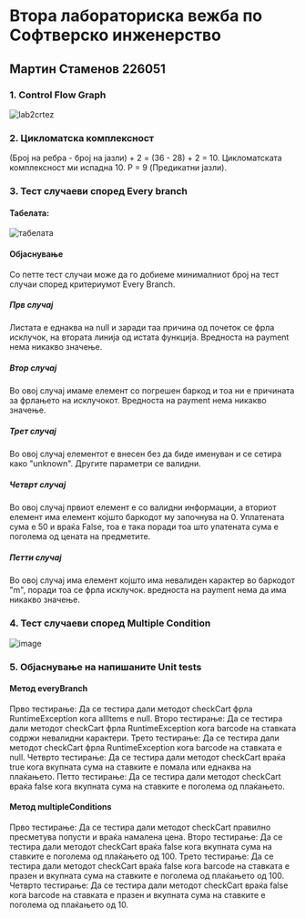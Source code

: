 # Втора лабораториска вежба по Софтверско инженерство
## Мартин Стаменов 226051
### 1. Control Flow Graph
![lab2crtez](https://github.com/stamenovmartin/SI_2024_lab2_226051/assets/138384898/b16f4e33-af41-4072-9883-9b29de1a45c3)
### 2. Цикломатска комплексност
(Број на ребра - број на јазли) + 2 = (36 - 28) + 2 = 10. Цикломатската комплексност ми испадна 10. P = 9 (Предикатни јазли). 
### 3. Тест случаеви според Every branch
#### Табелата:
![табелата](https://github.com/stamenovmartin/SI_2024_lab2_226051/assets/138384898/3b38fe4a-e557-476d-9b9e-56695eb16b6a)

#### Објаснување
Со петте тест случаи може да го добиеме минималниот број на тест случаи според критериумот Every Branch. 

##### Прв случаj
Листата е еднаква на null и заради таа причина од почеток се фрла исклучок, на втората линија од истата функција. Вредноста на payment нема никакво значење.
##### Втор случај
Во овој случај имаме елемент со погрешен баркод и тоа ни е причината за фрлањето на исклучокот. Вредноста на payment нема никакво значење.
##### Трет случај
Во овој случај елементот е внесен без да биде именуван и се сетира како "unknown".
Другите параметри се валидни.
##### Четврт случај
Во овој случај првиот елемент е со валидни информации, а вториот елемент има елемент којшто баркодот му започнува на 0. Уплатената сума е 50 и враќа False, тоа е така поради тоа што упатената сума е поголема од цената на предметите.
##### Петти случај
Во овој случај има елемент којшто има невалиден карактер во баркодот "m", поради тоа се фрла исклучок. вредноста на payment нема да има никакво значење.

### 4. Тест случаеви според Multiple Condition
![image](https://github.com/stamenovmartin/SI_2024_lab2_226051/assets/138384898/6e3b06d2-4755-45b1-a2d9-99be14e1b295)

### 5. Објаснување на напишаните Unit tests
#### Метод everyBranch
Прво тестирање: Да се тестира дали методот checkCart фрла RuntimeException кога allItems е null.
Второ тестирање: Да се тестира дали методот checkCart фрла RuntimeException кога barcode на ставката содржи невалидни карактери.
Трето тестирање: Да се тестира дали методот checkCart фрла RuntimeException кога barcode на ставката е null.
Четврто тестирање: Да се тестира дали методот checkCart враќа true кога вкупната сума на ставките е помала или еднаква на плаќањето.
Петто тестирање: Да се тестира дали методот checkCart враќа false кога вкупната сума на ставките е поголема од плаќањето.
#### Метод multipleConditions
Прво тестирање: Да се тестира дали методот checkCart правилно пресметува попусти и враќа намалена цена.
Второ тестирање: Да се тестира дали методот checkCart враќа false кога вкупната сума на ставките е поголема од плаќањето од 100.
Трето тестирање: Да се тестира дали методот checkCart враќа false кога barcode на ставката е празен и вкупната сума на ставките е поголема од плаќањето од 100.
Четврто тестирање: Да се тестира дали методот checkCart враќа false кога barcode на ставката е празен и вкупната сума на ставките е поголема од плаќањето од 10.





